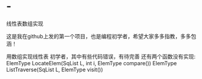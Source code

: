 # -
线性表数组实现

这是我在github上发的第一个项目，也是编程初学者，希望大家多多指教，多多包涵！


用数组实现线性表
初学者，其中有些代码错误，有待完善
还有两个函数没有实现:
ElemType LocateElem(SqList L, int i, ElemType compare())
ElemType ListTraverse(SqList L, ElemType visit())
